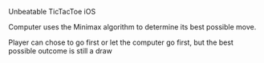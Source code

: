 Unbeatable TicTacToe iOS

Computer uses the Minimax algorithm to determine its best possible move.

Player can chose to go first or let the computer go first, but the best possible outcome is still a draw
